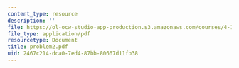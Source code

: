 ```yaml
---
content_type: resource
description: ''
file: https://ol-ocw-studio-app-production.s3.amazonaws.com/courses/4-123-architectural-design-level-i-perceptions-and-processes-fall-2003/2467c214dca07ed487bb80667d11fb38_problem2.pdf
file_type: application/pdf
resourcetype: Document
title: problem2.pdf
uid: 2467c214-dca0-7ed4-87bb-80667d11fb38
---
```

